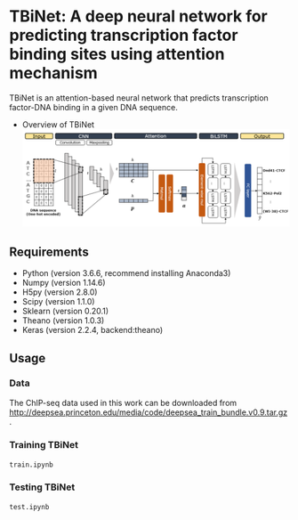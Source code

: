 # TBiNet: A deep neural network for predicting transcription factor binding sites using attention mechanism
TBiNet is an attention-based neural network that predicts transcription factor-DNA binding in a given DNA sequence.

- Overview of TBiNet
![model image](TBiNet_overview.PNG)

## Requirements
- Python (version 3.6.6, recommend installing Anaconda3)
- Numpy (version 1.14.6)
- H5py (version 2.8.0)
- Scipy (version 1.1.0)
- Sklearn (version 0.20.1)
- Theano (version 1.0.3)
- Keras (version 2.2.4, backend:theano)

## Usage
### Data
The ChIP-seq data used in this work can be downloaded from <http://deepsea.princeton.edu/media/code/deepsea_train_bundle.v0.9.tar.gz>.

### Training TBiNet
`train.ipynb`

### Testing TBiNet
`test.ipynb`

